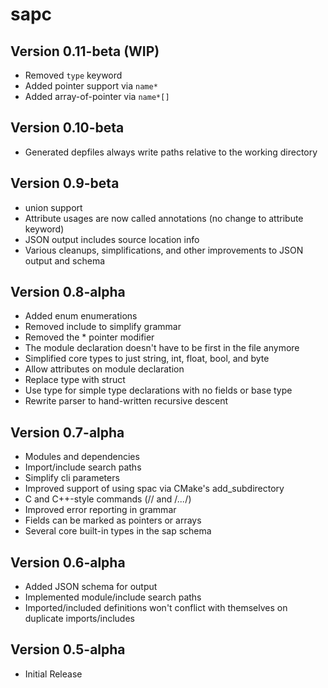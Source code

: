 sapc
====

Version 0.11-beta (WIP)
-----------------------

 - Removed `type` keyword
 - Added pointer support via `name*`
 - Added array-of-pointer via `name*[]`

Version 0.10-beta
-----------------

 - Generated depfiles always write paths relative to the working directory

Version 0.9-beta
----------------

 - union support
 - Attribute usages are now called annotations (no change to attribute keyword)
 - JSON output includes source location info
 - Various cleanups, simplifications, and other improvements to JSON output and schema

Version 0.8-alpha
-----------------

 - Added enum enumerations
 - Removed include to simplify grammar
 - Removed the * pointer modifier
 - The module declaration doesn't have to be first in the file anymore
 - Simplified core types to just string, int, float, bool, and byte
 - Allow attributes on module declaration
 - Replace type with struct
 - Use type for simple type declarations with no fields or base type
 - Rewrite parser to hand-written recursive descent

Version 0.7-alpha
-----------------

 - Modules and dependencies
 - Import/include search paths
 - Simplify cli parameters
 - Improved support of using spac via CMake's add_subdirectory
 - C and C++-style commands (// and /*...*/)
 - Improved error reporting in grammar
 - Fields can be marked as pointers or arrays
 - Several core built-in types in the sap schema
    
Version 0.6-alpha
-----------------

- Added JSON schema for output
- Implemented module/include search paths
- Imported/included definitions won't conflict with themselves on duplicate imports/includes

Version 0.5-alpha
-----------------

- Initial Release
